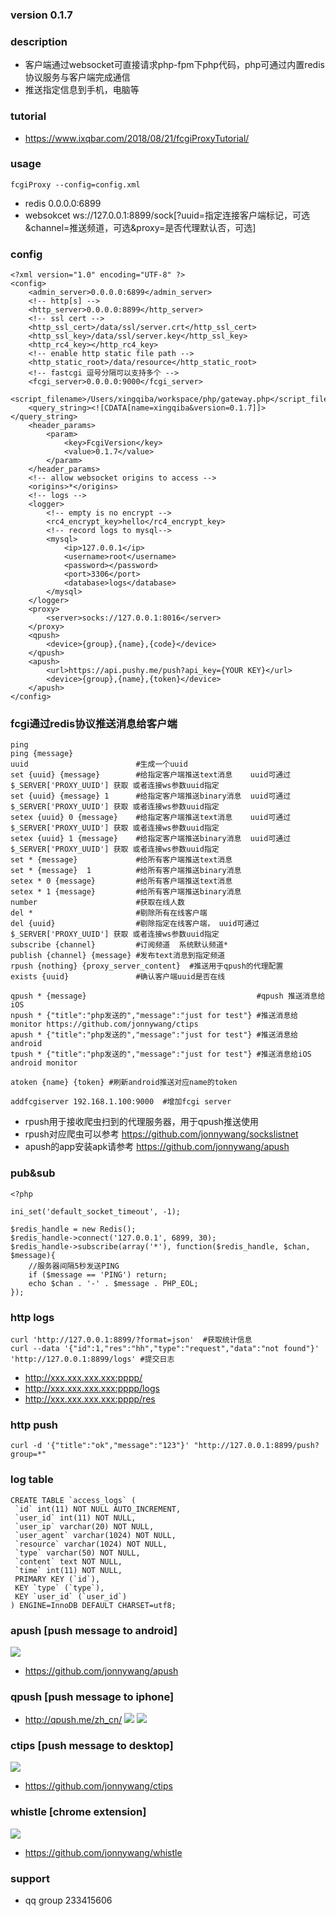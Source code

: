 
### version 0.1.7

### description
* 客户端通过websocket可直接请求php-fpm下php代码，php可通过内置redis协议服务与客户端完成通信
* 推送指定信息到手机，电脑等

### tutorial
* https://www.ixqbar.com/2018/08/21/fcgiProxyTutorial/

### usage
```
fcgiProxy --config=config.xml
```
* redis      0.0.0.0:6899
* websokcet  ws://127.0.0.1:8899/sock[?uuid=指定连接客户端标记，可选&channel=推送频道，可选&proxy=是否代理默认否，可选]

### config
```
<?xml version="1.0" encoding="UTF-8" ?>
<config>
    <admin_server>0.0.0.0:6899</admin_server>
    <!-- http[s] -->
    <http_server>0.0.0.0:8899</http_server>
    <!-- ssl cert -->
    <http_ssl_cert>/data/ssl/server.crt</http_ssl_cert>
    <http_ssl_key>/data/ssl/server.key</http_ssl_key>
    <http_rc4_key></http_rc4_key>
    <!-- enable http static file path -->
    <http_static_root>/data/resource</http_static_root>
    <!-- fastcgi 逗号分隔可以支持多个 -->
    <fcgi_server>0.0.0.0:9000</fcgi_server>
    <script_filename>/Users/xingqiba/workspace/php/gateway.php</script_filename>
    <query_string><![CDATA[name=xingqiba&version=0.1.7]]></query_string>
    <header_params>
        <param>
            <key>FcgiVersion</key>
            <value>0.1.7</value>
        </param>
    </header_params>
    <!-- allow websocket origins to access -->
    <origins>*</origins>
    <!-- logs -->
    <logger>
        <!-- empty is no encrypt -->
        <rc4_encrypt_key>hello</rc4_encrypt_key>
        <!-- record logs to mysql-->
        <mysql>
            <ip>127.0.0.1</ip>
            <username>root</username>
            <password></password>
            <port>3306</port>
            <database>logs</database>
        </mysql>
    </logger>
    <proxy>
        <server>socks://127.0.0.1:8016</server>
    </proxy>
    <qpush>
        <device>{group},{name},{code}</device>
    </qpush>
    <apush>
        <url>https://api.pushy.me/push?api_key={YOUR KEY}</url>
        <device>{group},{name},{token}</device>
    </apush>
</config>
```

### fcgi通过redis协议推送消息给客户端
```
ping
ping {message}
uuid                        #生成一个uuid
set {uuid} {message}        #给指定客户端推送text消息    uuid可通过$_SERVER['PROXY_UUID'] 获取 或者连接ws参数uuid指定
set {uuid} {message} 1      #给指定客户端推送binary消息  uuid可通过$_SERVER['PROXY_UUID'] 获取 或者连接ws参数uuid指定
setex {uuid} 0 {message}    #给指定客户端推送text消息    uuid可通过$_SERVER['PROXY_UUID'] 获取 或者连接ws参数uuid指定
setex {uuid} 1 {message}    #给指定客户端推送binary消息  uuid可通过$_SERVER['PROXY_UUID'] 获取 或者连接ws参数uuid指定
set * {message}             #给所有客户端推送text消息
set * {message}  1          #给所有客户端推送binary消息
setex * 0 {message}         #给所有客户端推送text消息
setex * 1 {message}         #给所有客户端推送binary消息
number                      #获取在线人数
del *                       #剔除所有在线客户端
del {uuid}                  #剔除指定在线客户端， uuid可通过$_SERVER['PROXY_UUID'] 获取 或者连接ws参数uuid指定
subscribe {channel}         #订阅频道  系统默认频道*
publish {channel} {message} #发布text消息到指定频道
rpush {nothing} {proxy_server_content}  #推送用于qpush的代理配置
exists {uuid}               #确认客户端uuid是否在线

qpush * {message}                                      #qpush 推送消息给iOS
npush * {"title":"php发送的","message":"just for test"} #推送消息给monitor https://github.com/jonnywang/ctips
apush * {"title":"php发送的","message":"just for test"} #推送消息给android
tpush * {"title":"php发送的","message":"just for test"} #推送消息给iOS android monitor

atoken {name} {token} #刷新android推送对应name的token 

addfcgiserver 192.168.1.100:9000  #增加fcgi server
```
* rpush用于接收爬虫扫到的代理服务器，用于qpush推送使用
* rpush对应爬虫可以参考 https://github.com/jonnywang/sockslistnet
* apush的app安装apk请参考 https://github.com/jonnywang/apush

### pub&sub
```
<?php

ini_set('default_socket_timeout', -1);

$redis_handle = new Redis();
$redis_handle->connect('127.0.0.1', 6899, 30);
$redis_handle->subscribe(array('*'), function($redis_handle, $chan, $message){
	//服务器间隔5秒发送PING
	if ($message == 'PING') return; 
	echo $chan . '-' . $message . PHP_EOL;
});
```

### http logs
```
curl 'http://127.0.0.1:8899/?format=json'  #获取统计信息
curl --data '{"id":1,"res":"hh","type":"request","data":"not found"}' 'http://127.0.0.1:8899/logs' #提交日志
```
* http://xxx.xxx.xxx.xxx:pppp/
* http://xxx.xxx.xxx.xxx:pppp/logs
* http://xxx.xxx.xxx.xxx:pppp/res

### http push
```
curl -d '{"title":"ok","message":"123"}' "http://127.0.0.1:8899/push?group=*"
```

### log table
```
CREATE TABLE `access_logs` (
 `id` int(11) NOT NULL AUTO_INCREMENT,
 `user_id` int(11) NOT NULL,
 `user_ip` varchar(20) NOT NULL,
 `user_agent` varchar(1024) NOT NULL,
 `resource` varchar(1024) NOT NULL,
 `type` varchar(50) NOT NULL,
 `content` text NOT NULL,
 `time` int(11) NOT NULL,
 PRIMARY KEY (`id`),
 KEY `type` (`type`),
 KEY `user_id` (`user_id`)
) ENGINE=InnoDB DEFAULT CHARSET=utf8;
```

### apush [push message to android]
![](screenshot/apush_1.png)
* https://github.com/jonnywang/apush

### qpush [push message to iphone]
* http://qpush.me/zh_cn/
![](screenshot/qpush_1.png)
![](screenshot/qpush_2.png)

### ctips [push message to desktop]
![](screenshot/ctips.png)
* https://github.com/jonnywang/ctips

### whistle [chrome extension]
![](screenshot/whistle.png)
* https://github.com/jonnywang/whistle

### support
 * qq group 233415606
